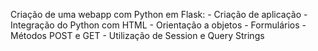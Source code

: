 Criação de uma webapp com Python em Flask:
	- Criação de aplicação
	-	Integração do Python com HTML
	-	Orientação a objetos
	-	Formulários
	-	Métodos POST e GET
	-	Utilização de Session e Query Strings
